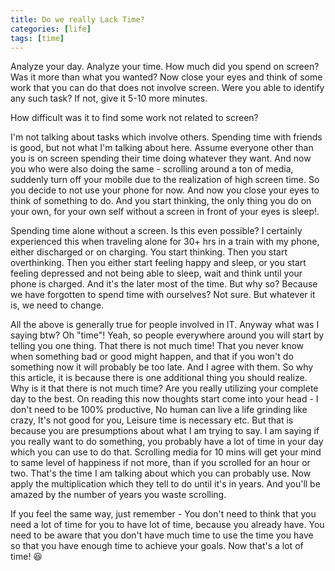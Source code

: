 ```yaml
---
title: Do we really Lack Time?
categories: [life]
tags: [time]
---
```


Analyze your day. Analyze your time.
How much did you spend on screen? Was it more than what you wanted?
Now close your eyes and think of some work that you can do that does not involve screen. Were you able to identify any such task? If not, give it 5-10 more minutes.

How difficult was it to find some work not related to screen?

I'm not talking about tasks which involve others. Spending time with friends is good, but not what I'm talking about here. Assume everyone other than you is on screen spending their time doing whatever they want. And now you who were also doing the same - scrolling around a ton of media, suddenly turn off your mobile due to the realization of high screen time. So you decide to not use your phone for now. And now you close your eyes to think of something to do. And you start thinking, the only thing you do on your own, for your own self without a screen in front of your eyes is sleep!.

Spending time alone without a screen. Is this even possible? I certainly experienced this when traveling alone for 30+ hrs in a train with my phone, either discharged or on charging. You start thinking. Then you start overthinking. Then you either start feeling happy and sleep, or you start feeling depressed and not being able to sleep, wait and think until your phone is charged. And it's the later most of the time. But why so? Because we have forgotten to spend time with ourselves? Not sure. But whatever it is, we need to change.

All the above is generally true for people involved in IT. Anyway what was I saying btw? Oh "time"! Yeah, so people everywhere around you will start by telling you one thing. That there is not much time! That you never know when something bad or good might happen, and that if you won't do something now it will probably be too late. And I agree with them. So why this article, it is because there is one additional thing you should realize. Why is it that there is not much time? Are you really utilizing your complete day to the best. On reading this now thoughts start come into your head - I don't need to be 100% productive, No human can live a life grinding like crazy, It's not good for you, Leisure time is necessary etc. But that is because you are presumptions about what I am trying to say. I am saying if you really want to do something, you probably have a lot of time in your day which you can use to do that. Scrolling media for 10 mins will get your mind to same level of happiness if not more, than if you scrolled for an hour or two. That's the time I am talking about which you can probably use. Now apply the multiplication which they tell to do until it's in years. And you'll be amazed by the number of years you waste scrolling.

If you feel the same way, just remember - You don't need to think that you need a lot of time for you to have lot of time, because you already have. You need to be aware that you don't have much time to use the time you have so that you have enough time to achieve your goals. Now that's a lot of time! 😆
